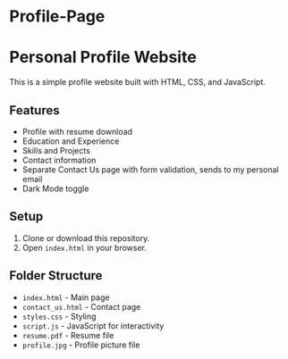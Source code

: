 # Profile-Page
# Personal Profile Website

This is a simple profile website built with HTML, CSS, and JavaScript.

## Features
- Profile with resume download
- Education and Experience
- Skills and Projects
- Contact information
- Separate Contact Us page with form validation, sends to my personal email
- Dark Mode toggle

## Setup
1. Clone or download this repository.
2. Open `index.html` in your browser.

## Folder Structure
- `index.html` - Main page
- `contact_us.html` - Contact page
- `styles.css` - Styling
- `script.js` - JavaScript for interactivity
- `resume.pdf` - Resume file
- `profile.jpg` - Profile picture file
